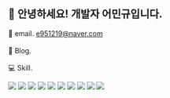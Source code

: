 ## 👋 안녕하세요! 개발자 어민규입니다.

📨 email. e951219@naver.com <br><br>
📘 Blog. [<img src="https://img.shields.io/badge/notionBlog-black?style&logo=notion&logoColor=white" width = "60" height = "15" />](https://spotty-cantaloupe-916.notion.site/ed5bca100aca474fbe751e208ae4bf64?pvs=4)<br><br>
💻 Skill. 
<div>
  <img src="https://img.shields.io/badge/JavaScript-f7df1e?style=flat&logo=JavaScript&logoColor=white" />
  <img src="https://img.shields.io/badge/typescipt-blue?style=flat&logo=typescript&logoColor=white" />
  <img src="https://img.shields.io/badge/Node.js-339933?style=flat&logo=Node.js&logoColor=white" />
  <img src="https://img.shields.io/badge/Express-000000?style=flat&logo=Express&logoColor=white" />
  <img src="https://img.shields.io/badge/NestJS-red?style=flat&logo=Nestjs&logoColor=white" />
  <img src="https://img.shields.io/badge/MySQL-4479a1?style=flat&logo=mysql&logoColor=white" />
  <img src="https://img.shields.io/badge/Sequelize-52b0e7?style=flat&logo=Sequelize&logoColor=white" />
  <img src="https://img.shields.io/badge/Amazon RDS-527FFF?style=flat&logo=amazonrds&logoColor=white" />
  <img src="https://img.shields.io/badge/Amazon EC2-FF9900?style=flat&logo=amazonec2&logoColor=white" />
  <img src="https://img.shields.io/badge/Amazon S3-569A31?style=flat&logo=amazons3&logoColor=white" />
</div>




